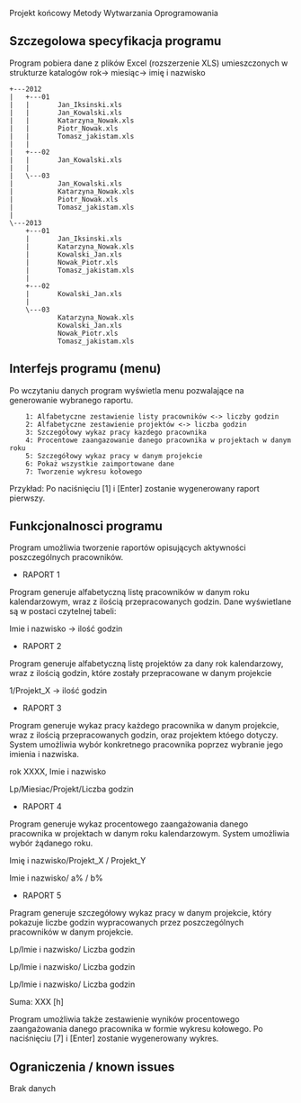 Projekt końcowy Metody Wytwarzania Oprogramowania

## Szczegolowa specyfikacja programu

Program pobiera dane z plików Excel (rozszerzenie XLS) umieszczonych w strukturze katalogów rok-> miesiąc-> imię i nazwisko 


```
+---2012
|   +---01
|   |       Jan_Iksinski.xls
|   |       Jan_Kowalski.xls
|   |       Katarzyna_Nowak.xls
|   |       Piotr_Nowak.xls
|   |       Tomasz_jakistam.xls
|   |
|   +---02
|   |       Jan_Kowalski.xls
|   |
|   \---03
|           Jan_Kowalski.xls
|           Katarzyna_Nowak.xls
|           Piotr_Nowak.xls
|           Tomasz_jakistam.xls
|
\---2013
    +---01
    |       Jan_Iksinski.xls
    |       Katarzyna_Nowak.xls
    |       Kowalski_Jan.xls
    |       Nowak_Piotr.xls
    |       Tomasz_jakistam.xls
    |
    +---02
    |       Kowalski_Jan.xls
    |
    \---03
            Katarzyna_Nowak.xls
            Kowalski_Jan.xls
            Nowak_Piotr.xls
            Tomasz_jakistam.xls
```

## Interfejs programu (menu)
Po wczytaniu danych program wyświetla menu pozwalające na generowanie wybranego raportu.

		1: Alfabetyczne zestawienie listy pracowników <-> liczby godzin
		2: Alfabetyczne zestawienie projektów <-> liczba godzin
		3: Szczegółowy wykaz pracy kazdego pracownika
		4: Procentowe zaangazowanie danego pracownika w projektach w danym roku
		5: Szczegółowy wykaz pracy w danym projekcie
		6: Pokaż wszystkie zaimportowane dane
		7: Tworzenie wykresu kołowego

Przykład: Po naciśnięciu [1] i [Enter] zostanie wygenerowany raport pierwszy.

## Funkcjonalnosci programu
Program umożliwia tworzenie raportów opisujących aktywności poszczególnych pracowników.

* RAPORT 1

Program generuje alfabetyczną listę pracowników w danym roku kalendarzowym, wraz z ilością przepracowanych godzin.
Dane wyświetlane są w postaci czytelnej tabeli:

Imie i nazwisko -> ilość godzin 

* RAPORT 2 

Program generuje alfabetyczną listę projektów za dany rok kalendarzowy, wraz z ilością godzin, które zostały przepracowane w danym projekcie

1/Projekt_X -> ilość godzin

* RAPORT 3

Program generuje wykaz pracy każdego pracownika w danym projekcie, wraz z ilością przepracowanych godzin, oraz projektem któego dotyczy. 
System umożliwia wybór konkretnego pracownika poprzez wybranie jego imienia i nazwiska.

rok XXXX, Imie i nazwisko

Lp/Miesiac/Projekt/Liczba godzin 

* RAPORT 4

Program generuje wykaz procentowego zaangażowania danego pracownika w projektach w danym roku kalendarzowym. System umożliwia wybór żądanego roku.

Imię i nazwisko/Projekt_X / Projekt_Y

Imie i nazwisko/ a% / b%

* RAPORT 5

Pragram generuje szczegółowy wykaz pracy w danym projekcie, który pokazuje liczbe godzin wypracowanych przez poszczególnych pracowników w danym projekcie. 

Lp/Imie i nazwisko/ Liczba godzin

Lp/Imie i nazwisko/ Liczba godzin 

Lp/Imie i nazwisko/ Liczba godzin 

Suma: XXX [h]



Program umożliwia także zestawienie wyników procentowego zaangażowania danego pracownika w formie wykresu kołowego. 
Po naciśnięciu [7] i [Enter] zostanie wygenerowany wykres. 


## Ograniczenia / known issues
Brak danych
